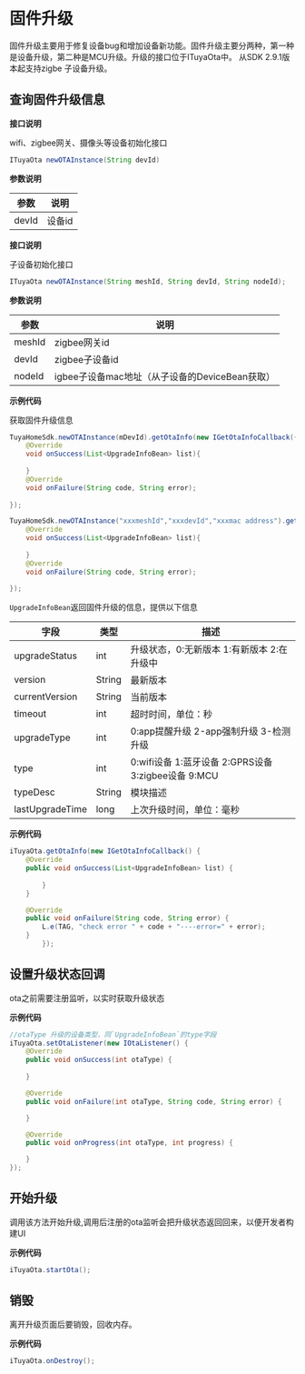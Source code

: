 # 固件升级

固件升级主要用于修复设备bug和增加设备新功能。固件升级主要分两种，第一种是设备升级，第二种是MCU升级。升级的接口位于ITuyaOta中。
从SDK 2.9.1版本起支持zigbe 子设备升级。

## 查询固件升级信息

**接口说明**

wifi、zigbee网关、摄像头等设备初始化接口

```java
ITuyaOta newOTAInstance(String devId)
```

**参数说明**

| 参数  | 说明   |
| ----- | ------ |
| devId | 设备id |

**接口说明**

子设备初始化接口

```java
ITuyaOta newOTAInstance(String meshId, String devId, String nodeId);
```

**参数说明**

| 参数   | 说明                                           |
| ------ | ---------------------------------------------- |
| meshId | zigbee网关id                                   |
| devId  | zigbee子设备id                                 |
| nodeId | igbee子设备mac地址（从子设备的DeviceBean获取） |

**示例代码**

获取固件升级信息

```java
TuyaHomeSdk.newOTAInstance(mDevId).getOtaInfo(new IGetOtaInfoCallback({
	@Override
	void onSuccess(List<UpgradeInfoBean> list){
	
	}
	@Override
	void onFailure(String code, String error);
	
});

TuyaHomeSdk.newOTAInstance("xxxmeshId","xxxdevId","xxxmac address").getOtaInfo(new IGetOtaInfoCallback({
	@Override
	void onSuccess(List<UpgradeInfoBean> list){
	
	}
	@Override
	void onFailure(String code, String error);
	
});

```

`UpgradeInfoBean`返回固件升级的信息，提供以下信息

| 字段            | 类型   | 描述                                                |
| --------------- | ------ | --------------------------------------------------- |
| upgradeStatus   | int    | 升级状态，0:无新版本 1:有新版本 2:在升级中          |
| version         | String | 最新版本                                            |
| currentVersion  | String | 当前版本                                            |
| timeout         | int    | 超时时间，单位：秒                                  |
| upgradeType     | int    | 0:app提醒升级 2-app强制升级 3-检测升级              |
| type            | int    | 0:wifi设备 1:蓝牙设备 2:GPRS设备 3:zigbee设备 9:MCU |
| typeDesc        | String | 模块描述                                            |
| lastUpgradeTime | long   | 上次升级时间，单位：毫秒                            |

**示例代码**

```java
iTuyaOta.getOtaInfo(new IGetOtaInfoCallback() {
    @Override
    public void onSuccess(List<UpgradeInfoBean> list) {
        
        }
    }

    @Override
    public void onFailure(String code, String error) {
        L.e(TAG, "check error " + code + "----error=" + error);
    }
        });
```

## 设置升级状态回调

ota之前需要注册监听，以实时获取升级状态

**示例代码**

```java
//otaType 升级的设备类型，同`UpgradeInfoBean`的type字段
iTuyaOta.setOtaListener(new IOtaListener() {
    @Override
    public void onSuccess(int otaType) {
        
    }

    @Override
    public void onFailure(int otaType, String code, String error) {

    }

    @Override
    public void onProgress(int otaType, int progress) {

    }
});
```

## 开始升级

 调用该方法开始升级,调用后注册的ota监听会把升级状态返回回来，以便开发者构建UI

**示例代码**

```java
iTuyaOta.startOta();
```

## 销毁

离开升级页面后要销毁，回收内存。

**示例代码**

```java
iTuyaOta.onDestroy();
```

#### 